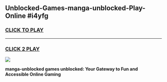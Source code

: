 
## Unblocked-Games-manga-unblocked-Play-Online #i4yfg
<h3>
<a href="https://news.freeplayer.one?title=manga-unblocked&ref=3">CLICK TO PLAY</a></h3>
<hr>

<h3>
<a href="https://news.freeplayer.one?title=manga-unblocked&ref=3">CLICK 2 PLAY</a>
  
</h3>

<a href="https://news.freeplayer.one?title=manga-unblocked&ref=3"><img src="https://clearcache.store/games.png"></a>


**manga-unblocked games unblocked: Your Gateway to Fun and Accessible Online Gaming**
